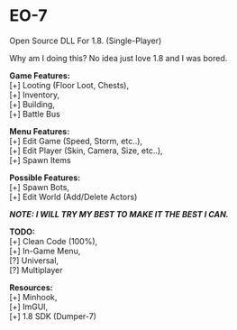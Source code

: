 # EO-7
Open Source DLL For 1.8. (Single-Player)

Why am I doing this? No idea just love 1.8 and I was bored.

**Game Features:**
<br>
[+] Looting (Floor Loot, Chests),
<br>
[+] Inventory,
<br>
[+] Building,
<br>
[+] Battle Bus

**Menu Features:**
<br>
[+] Edit Game (Speed, Storm, etc..),
<br>
[+] Edit Player (Skin, Camera, Size, etc..),
<br>
[+] Spawn Items

**Possible Features:**
<br>
[+] Spawn Bots,
<br>
[+] Edit World (Add/Delete Actors)

***NOTE: I WILL TRY MY BEST TO MAKE IT THE BEST I CAN.***

**TODO:**
<br/>
[+] Clean Code (100%),
<br/>
[+] In-Game Menu,
<br/>
[?] Universal,
<br/>
[?] Multiplayer


**Resources:**
<br>
[+] Minhook,
<br>
[+] ImGUI,
<br>
[+] 1.8 SDK (Dumper-7)

